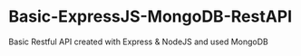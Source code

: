 # Basic-ExpressJS-MongoDB-RestAPI
Basic Restful API created with Express &amp; NodeJS and used MongoDB
